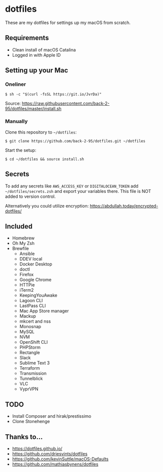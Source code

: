 # dotfiles

These are my dotfiles for settings up my macOS from scratch.

## Requirements

- Clean install of macOS Catalina
- Logged in with Apple ID

## Setting up your Mac

### Oneliner

```
$ sh -c "$(curl -fsSL https://git.io/JvrDa)"
```

Source: https://raw.githubusercontent.com/back-2-95/dotfiles/master/install.sh

### Manually

Clone this repository to `~/dotfiles`:

```
$ git clone https://github.com/back-2-95/dotfiles.git ~/dotfiles
```

Start the setup:

```
$ cd ~/dotfiles && source install.sh
```

## Secrets

To add any secrets like `AWS_ACCESS_KEY` or `DIGITALOCEAN_TOKEN` add `~/dotfiles/secrets.zsh` and export your
variables there. This file is NOT added to version control.

Alternatively you could utilize encryption: https://abdullah.today/encrypted-dotfiles/

## Included

- Homebrew
- Oh My Zsh
- Brewfile
  - Ansible
  - DDEV local
  - Docker Desktop
  - doctl
  - Firefox
  - Google Chrome
  - HTTPie
  - iTerm2
  - KeepingYouAwake
  - Lagoon CLI
  - LastPass CLI
  - Mac App Store manager
  - Mackup
  - mkcert and nss
  - Monosnap
  - MySQL
  - NVM
  - OpenShift CLI
  - PHPStorm
  - Rectangle
  - Slack
  - Sublime Text 3
  - Terraform
  - Transmission
  - Tunnelblick
  - VLC
  - VyprVPN

## TODO

- Install Composer and hirak/prestissimo
- Clone Stonehenge

## Thanks to...

- https://dotfiles.github.io/
- https://github.com/driesvints/dotfiles
- https://github.com/kevinSuttle/macOS-Defaults
- https://github.com/mathiasbynens/dotfiles
